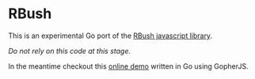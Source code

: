 RBush
=====

This is an experimental Go port of the [RBush javascript library](https://github.com/mourner/rbush).

*Do not rely on this code at this stage.*

In the meantime checkout this [online demo](http://tidwall.com/rbush) written in Go using GopherJS.

